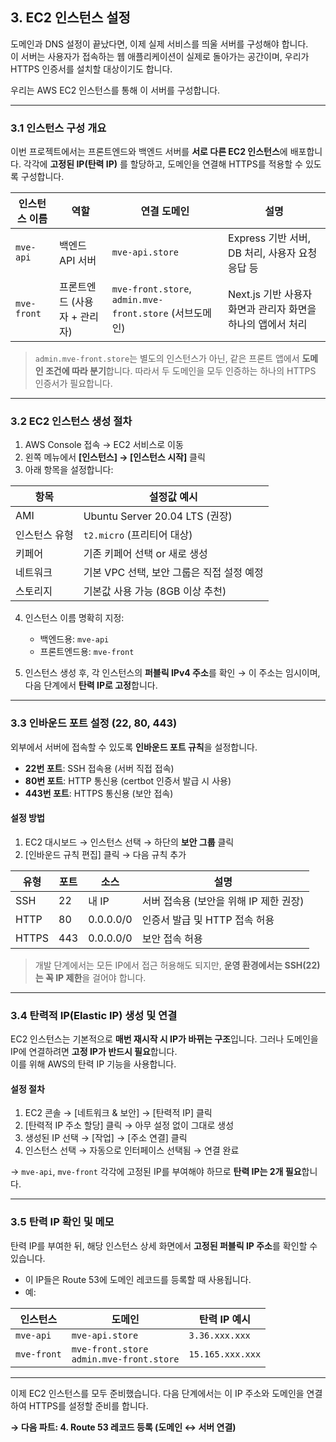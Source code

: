 ## 3. EC2 인스턴스 설정

도메인과 DNS 설정이 끝났다면, 이제 실제 서비스를 띄울 서버를 구성해야 합니다.  
이 서버는 사용자가 접속하는 웹 애플리케이션이 실제로 돌아가는 공간이며, 우리가 HTTPS 인증서를 설치할 대상이기도 합니다.

우리는 AWS EC2 인스턴스를 통해 이 서버를 구성합니다.

---

### 3.1 인스턴스 구성 개요

이번 프로젝트에서는 프론트엔드와 백엔드 서버를 **서로 다른 EC2 인스턴스**에 배포합니다. 각각에 **고정된 IP(탄력 IP)** 를 할당하고, 도메인을 연결해 HTTPS를 적용할 수 있도록 구성합니다.

| 인스턴스 이름 | 역할                         | 연결 도메인                                             | 설명                                                        |
| ------------- | ---------------------------- | ------------------------------------------------------- | ----------------------------------------------------------- |
| `mve-api`     | 백엔드 API 서버              | `mve-api.store`                                         | Express 기반 서버, DB 처리, 사용자 요청 응답 등             |
| `mve-front`   | 프론트엔드 (사용자 + 관리자) | `mve-front.store`, `admin.mve-front.store` (서브도메인) | Next.js 기반 사용자 화면과 관리자 화면을 하나의 앱에서 처리 |

> `admin.mve-front.store`는 별도의 인스턴스가 아닌, 같은 프론트 앱에서 **도메인 조건에 따라 분기**합니다. 따라서 두 도메인을 모두 인증하는 하나의 HTTPS 인증서가 필요합니다.

---

### 3.2 EC2 인스턴스 생성 절차

1. AWS Console 접속 → EC2 서비스로 이동
2. 왼쪽 메뉴에서 **[인스턴스] → [인스턴스 시작]** 클릭
3. 아래 항목을 설정합니다:

| 항목          | 설정값 예시                               |
| ------------- | ----------------------------------------- |
| AMI           | Ubuntu Server 20.04 LTS (권장)            |
| 인스턴스 유형 | `t2.micro` (프리티어 대상)                |
| 키페어        | 기존 키페어 선택 or 새로 생성             |
| 네트워크      | 기본 VPC 선택, 보안 그룹은 직접 설정 예정 |
| 스토리지      | 기본값 사용 가능 (8GB 이상 추천)          |

4. 인스턴스 이름 명확히 지정:

   - 백엔드용: `mve-api`
   - 프론트엔드용: `mve-front`

5. 인스턴스 생성 후, 각 인스턴스의 **퍼블릭 IPv4 주소**를 확인
   → 이 주소는 임시이며, 다음 단계에서 **탄력 IP로 고정**합니다.

---

### 3.3 인바운드 포트 설정 (22, 80, 443)

외부에서 서버에 접속할 수 있도록 **인바운드 포트 규칙**을 설정합니다.

- **22번 포트**: SSH 접속용 (서버 직접 접속)
- **80번 포트**: HTTP 통신용 (certbot 인증서 발급 시 사용)
- **443번 포트**: HTTPS 통신용 (보안 접속)

#### 설정 방법

1. EC2 대시보드 → 인스턴스 선택 → 하단의 **보안 그룹** 클릭
2. [인바운드 규칙 편집] 클릭 → 다음 규칙 추가

| 유형  | 포트 | 소스      | 설명                                   |
| ----- | ---- | --------- | -------------------------------------- |
| SSH   | 22   | 내 IP     | 서버 접속용 (보안을 위해 IP 제한 권장) |
| HTTP  | 80   | 0.0.0.0/0 | 인증서 발급 및 HTTP 접속 허용          |
| HTTPS | 443  | 0.0.0.0/0 | 보안 접속 허용                         |

> 개발 단계에서는 모든 IP에서 접근 허용해도 되지만, **운영 환경에서는 SSH(22)는 꼭 IP 제한**을 걸어야 합니다.

---

### 3.4 탄력적 IP(Elastic IP) 생성 및 연결

EC2 인스턴스는 기본적으로 **매번 재시작 시 IP가 바뀌는 구조**입니다. 그러나 도메인을 IP에 연결하려면 **고정 IP가 반드시 필요**합니다.  
이를 위해 AWS의 탄력 IP 기능을 사용합니다.

#### 설정 절차

1. EC2 콘솔 → [네트워크 & 보안] → [탄력적 IP] 클릭
2. [탄력적 IP 주소 할당] 클릭 → 아무 설정 없이 그대로 생성
3. 생성된 IP 선택 → [작업] → [주소 연결] 클릭
4. 인스턴스 선택 → 자동으로 인터페이스 선택됨 → 연결 완료

→ `mve-api`, `mve-front` 각각에 고정된 IP를 부여해야 하므로 **탄력 IP는 2개 필요**합니다.

---

### 3.5 탄력 IP 확인 및 메모

탄력 IP를 부여한 뒤, 해당 인스턴스 상세 화면에서 **고정된 퍼블릭 IP 주소**를 확인할 수 있습니다.

- 이 IP들은 Route 53에 도메인 레코드를 등록할 때 사용됩니다.
- 예:

| 인스턴스    | 도메인                                       | 탄력 IP 예시     |
| ----------- | -------------------------------------------- | ---------------- |
| `mve-api`   | `mve-api.store`                              | `3.36.xxx.xxx`   |
| `mve-front` | `mve-front.store`<br>`admin.mve-front.store` | `15.165.xxx.xxx` |

---

이제 EC2 인스턴스를 모두 준비했습니다.
다음 단계에서는 이 IP 주소와 도메인을 연결하여 HTTPS를 설정할 준비를 합니다.

**→ 다음 파트: 4. Route 53 레코드 등록 (도메인 ↔ 서버 연결)**
